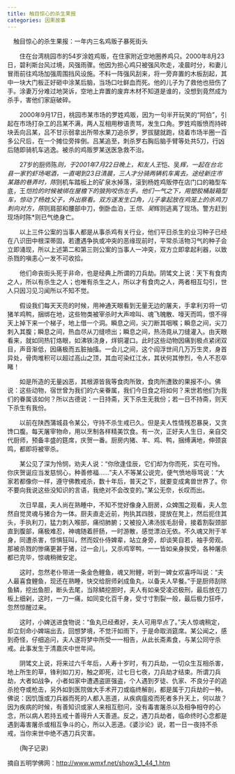 ```yaml
---
title: 触目惊心的杀生果报
categories: 因果故事
---
```



　触目惊心的杀生果报：一年内三名鸡贩子暴死街头

　　住在台湾桃园市的54岁涂姓鸡贩，在住家附近空地圈养鸡只。2000年8月23日，碧利斯台风过境，风强雨骤。他因为担心鸡只被强风吹走，凌晨时分，和妻儿冒雨前往鸡场加强周围挡风设施。不料一阵强风刮来，将一旁弃置的木板刮起，其中一块大门板正好砸中涂某后脑，当场口吐鲜血而死。他的儿子为了救他也扭伤了手。涂妻万分难过地哭诉，空地上弃置的废弃木材不知道是谁的，没想到竟然成为杀手，害他们家庭破碎。

　　2000年9月17日，桃园市某市场的罗姓鸡贩，因为一句半开玩笑的“阿伯”，引起在市场打杂工的吕某不满，两人互相用秽语责骂，发生口角。罗姓鸡贩愤而持砖块丢向吕某，吕不甘示弱拿出所带水果刀追杀罗，罗拔腿就跑，绕着市场半圈一百多公尺后，在一个摊位旁摔倒。吕某追至，刺杀罗右胸后脑手臂等处共5刀，行凶后随即骑机车逃逸。被杀的鸡贩罗某送医急救不治。

　　27岁的厨师陈*则，于2001年7月22日晚上，和友人王*恺、吴*辉，一起在台北县一家钓虾场喝酒，一直喝到23日清晨，三人才分骑两辆机车离去。途经新庄市某路的巷弄时，陈*则机车踏板上的矿泉水掉落，滚到杨姓鸡贩停在店门口的箱型车底，王*恺捡的时候被绑在屋檐下的狼狗咬伤左手。他们一气之下，用塑胶桶敲箱型车，惊动了杨姓父子，外出察看。双方遂发生口角，儿子拿起放在鸡笼上的杀鸡刀刺向对方，陈*则肩部和腰部中刀，倒卧血泊，王*恺、吴*辉则逃离了现场。警方赶到现场时陈*则已气绝身亡。

　　以上三件公案的当事人都是从事杀鸡有关行业，他们平日杀生的业习种子已经在八识田中根深蒂固，若遭遇争执或冲突的恶缘现前时，平常杀活物习气的种子会立即涌现，所以上述第二和第三则公案的当事人一冲突，双方立即拿起利器，以致杀戮的嗔恚心一发不可收拾。

　　他们命丧街头死于非命，也是经典上所谓的刀兵劫。阴骘文上说：天下有食肉之人，所以有杀生之人；也唯有杀生之人，所以才有食肉之人，两者相互勾引，世人只因习见习闻所以不知不觉。

　　假设我们每天天亮的时候，用神通天眼看到无量无边的屠夫，手拿利刃将一切猪羊鸡鸭，捆绑在地，这些物类被宰杀时大声啼叫、魂飞魄散、嚎天而鸣，恨不得天上掉下来一个梯子，地上借一个洞。瞬息之间，尖刀断其咽喉；瞬息之间，尖刀刺入其腹；瞬息之间，热血尽从刀缝喷出；瞬息之间，热汤竟从刀缝灌入。由天眼看来，就如同热钉烙眼，如沸铁浇身，烊铜灌口。此时这些动物因痛到极点紧闭双目，声音渐低，因痛极而五脏抽搐。一会儿之间，这个阎浮世间几万万生灵，身首异处，骨肉堆积可以超过高山之顶，其血可染红江水，其状何其惨烈，令人不忍卒睹！

　　如是所造的无量凶恶，其根源皆我等食肉所致，食肉所遭致的果报不小。佛说：这些动物，宿世曾为我们的六亲眷属，我们今日食之将如何？来世若他们为我们的眷属该如何？所以古德说：一日持斋，天下杀生无我份；若一日不持斋，则天下杀生有我份。

　　以前在陕西蒲城县令某公，守持不杀生戒已久。但是夫人性情残忍暴戾，又贪馋口腹。每天屠宰物命，用以烹制各样精美饮食。有一次，正好夫人生日，亲自交代厨师，预备丰盛的筳席，庆贺一番。厨房内猪、羊、鸡、鸭，捆缚满地，伸颈哀鸣，都即将被宰杀。

　　某公见了深为怜悯，劝夫人说：“你欣逢佳辰，它们却为你而死，实在可怜。你庆贺诞应当发慈悯心，种善修福……”夫人不等某公说完，便气愤地辱骂说：“大家若都像你一样，遵守佛教戒杀，数十年后，普天之下，就要变成禽兽世界了。你不要向我说这些没知识的言语，我绝对不会改变的。”某公无奈，长叹而出。

　　次日早晨，夫人尚在熟睡中，不知不觉好像身入厨房，众婢围之观看，夫人忽然自觉灵魂与猪合为一体。厨夫直走近前，拘执其四肢，提放在凳上，然后扼住其头，手执利刀，猛力刺入喉部，痛彻肺腑；又被投入沸汤拔毛刮骨，接着割裂颈部直到腹部，痛极难忍，神魂随着肝肠，一时游散，感觉漂泊无依。不久魂又附于羊身，同遭杀害，惊惧狂叫，然而奴仆侍婢辈，站立身旁，却谈笑自若，袖手旁观。那被杀戮的惨痛更甚于猪，过一会儿，又杀鸡宰鸭，一一皆如亲身挨受，各种屠杀都已完毕，惊魂稍微安定。

　　这时，忽然老仆带进一条金色鲤鱼，魂又附鲤，听到一婢女欢喜呼叫说：“夫人最喜食鲤鱼，现还在熟睡，快交给厨师剁成鱼丸，以备夫人早餐。”于是厨师刮除鱼鳞，挖出鱼胆，断头去尾，当除鳞挖胆时，夫人有如亲受凌迟极刑，最后放在刀板上细剁，这时，一刀一痛，如同变化百千身，受寸寸割裂一般，最后极力狂呼，忽然惊醒过来。

　　这时，小婢送进食物说：“鱼丸已经煮好，夫人可用早点了。”夫人惊魂稍定，却立刻命小婢端出去，回想梦境，不觉汗如雨下，于是命取消筵席。某公闻之，感到奇怪，仔细追问，夫人遂将梦中所受一一相告，从此长斋素食，与某公同守杀戒。此事发生于清嘉庆中世年间。

　　阴骘文上说，将来过六千年后，人寿十岁时，有刀兵劫，一切众生互相杀害，地上所生的草，锋利如刀刃，触之即死，过七日七夜，刀兵劫才结束。所谓刀兵劫，大者如战争，小者如家中遭遇盗匪强盗，个人遇到歹徒、仇家、不良分子的追杀抢夺或枪击，另外如到医院做大手术开刀或临终解剖，都是属于刀兵劫的一种。佛说：因饥饿或刀兵器而死的人都入恶道，从疾病瘟疫而死者多升天上，何以故？因为疾病的时候，有善知识或家人来相互慰问，没有毒害屠杀以及相争相夺的心念，所以病人若持五戒十善得升人天善道。反之，遇刀兵劫者，临命终时心念都是遇到毒害屠杀或相互争斗的心，所以入恶道。《婆沙论》说，若一日一夜持不杀戒，当你来世中绝不遇刀兵灾害。

　　(陶子记录)

摘自五明学佛网：http://www.wmxf.net/show3_1_44_1.htm